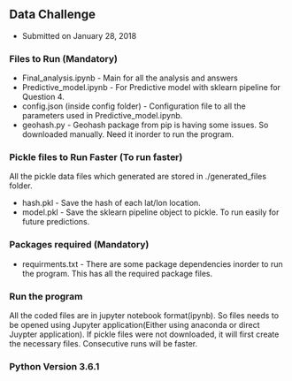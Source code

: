 ## Data Challenge
- Submitted on January 28, 2018

### Files to Run (Mandatory)

- Final_analysis.ipynb - Main for all the analysis and answers
- Predictive_model.ipynb - For Predictive model with sklearn pipeline for Question 4.
- config.json (inside config folder) - Configuration file to all the parameters used in Predictive_model.ipynb.
- geohash.py - Geohash package from pip is having some issues. So downloaded manually. Need it inorder to run the program. 

### Pickle files to Run Faster (To run faster)

All the pickle data files which generated are stored in ./generated_files folder.

- hash.pkl - Save the hash of each lat/lon location.
- model.pkl - Save the sklearn pipeline object to pickle. To run easily for future predictions.

### Packages required (Mandatory)

- requirments.txt - There are some package dependencies inorder to run the program. This has all the required package files.  

### Run the program

All the coded files are in jupyter notebook format(ipynb). So files needs to be opened using Jupyter application(Either using anaconda or direct Juypter application). If pickle files were not downloaded, it will first create the necessary files. Consecutive runs will be faster.

### Python Version 3.6.1